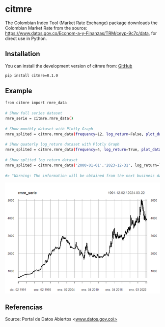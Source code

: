 # citmre

The Colombian Index Tool (Market Rate Exchange) package downloads the 
Colombian Market Rate from the source:
<https://www.datos.gov.co/Econom-a-y-Finanzas/TRM/ceyp-9c7c/data>, for
direct use in Python.

## Installation

You can install the development version of citmre from:
[GitHub](https://github.com/SergioFinances/citmre)

```bash
pip install citmre=0.1.0
```
## Example

```bash
from citmre import rmre_data

# Show full series dataset
rmre_serie = citmre.rmre_data()

# Show monthly dataset with Plotly Graph
rmre_splited = citmre.rmre_data(frequency=12, log_return=False, plot_data=True)

# Show quaterly log_return dataset with Plotly Graph
rmre_splited = citmre.rmre_data(frequency=4, log_return=True, plot_data=True, type="mean")

# Show splited log return dataset
rmre_splited = citmre.rmre_data('2000-01-01','2023-12-31', log_return=True)

#> "Warning: The information will be obtained from the next business day, as the desired date is a holiday or weekend."
```

![](man/figures/README-example-1.png)

## Referencias

Source: Portal de Datos Abiertos \<www.datos.gov.co\>